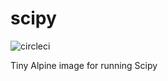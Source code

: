 # scipy

![circleci][circleci]


Tiny Alpine image for running Scipy


[circleci]: https://img.shields.io/circleci/build/gh/vektorcloud/scipy?color=1dd6c9&logo=CircleCI&logoColor=1dd6c9&style=for-the-badge "scipy"

